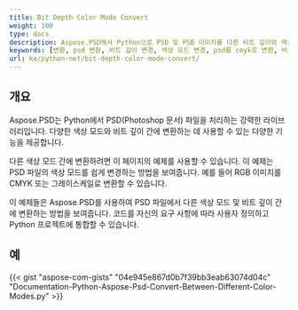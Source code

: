 ```yaml
---
title: Bit Depth Color Mode Convert
weight: 100
type: docs
description: Aspose.PSD에서 Python으로 PSD 및 PSB 이미지를 다른 비트 깊이와 색상 모드로 변환할 수 있습니다.
keywords: [변환, psd 변환, 비트 깊이 변경, 색상 모드 변경, psd를 cmyk로 변환, 비트 깊이, 색상 모드 변환, psd api, python, 코드 샘플]
url: ko/python-net/bit-depth-color-mode-convert/
---
```


## **개요**
Aspose.PSD는 Python에서 PSD(Photoshop 문서) 파일을 처리하는 강력한 라이브러리입니다. 다양한 색상 모드와 비트 깊이 간에 변환하는 데 사용할 수 있는 다양한 기능을 제공합니다.

다른 색상 모드 간에 변환하려면 이 페이지의 예제를 사용할 수 있습니다. 이 예제는 PSD 파일의 색상 모드를 쉽게 변경하는 방법을 보여줍니다. 예를 들어 RGB 이미지를 CMYK 또는 그레이스케일로 변환할 수 있습니다.

이 예제들은 Aspose.PSD를 사용하여 PSD 파일에서 다른 색상 모드 및 비트 깊이 간에 변환하는 방법을 보여줍니다. 코드를 자신의 요구 사항에 따라 사용자 정의하고 Python 프로젝트에 통합할 수 있습니다.

## **예**
{{< gist "aspose-com-gists" "04e945e867d0b7f39bb3eab63074d04c" "Documentation-Python-Aspose-Psd-Convert-Between-Different-Color-Modes.py" >}}
